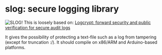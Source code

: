 # slog: secure logging library
![SLOG!](https://images-na.ssl-images-amazon.com/images/I/71XCt%2B4QrVL._SY355_.jpg)
This is loosely based on:
[Logcrypt: forward security and public verification for secure audit logs](https://eprint.iacr.org/2005/002.pdf)

It gives the possibility of protecting a text-file such as a log from tampering (except for truncation :/). It should compile on x86/ARM and Arduino-based platforms.
